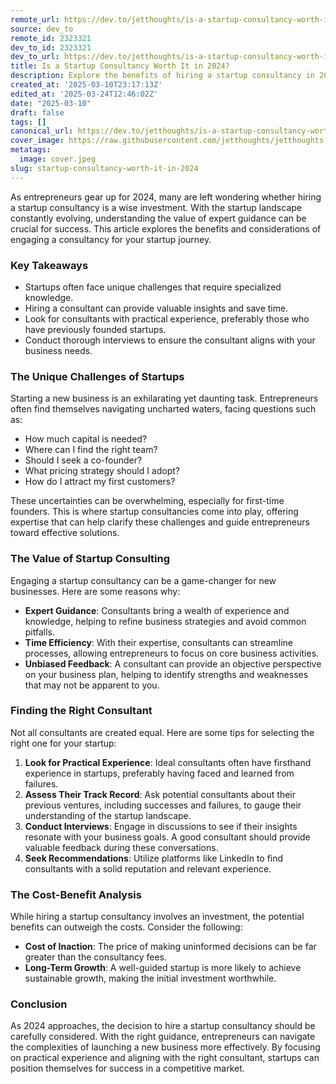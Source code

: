 ```yaml
---
remote_url: https://dev.to/jetthoughts/is-a-startup-consultancy-worth-it-in-2024-1c24
source: dev_to
remote_id: 2323321
dev_to_id: 2323321
dev_to_url: https://dev.to/jetthoughts/is-a-startup-consultancy-worth-it-in-2024-1c24
title: Is a Startup Consultancy Worth It in 2024?
description: Explore the benefits of hiring a startup consultancy in 2024. Learn how expert guidance can help navigate the challenges of launching a new business.
created_at: '2025-03-10T23:17:13Z'
edited_at: '2025-03-24T12:46:02Z'
date: "2025-03-10"
draft: false
tags: []
canonical_url: https://dev.to/jetthoughts/is-a-startup-consultancy-worth-it-in-2024-1c24
cover_image: https://raw.githubusercontent.com/jetthoughts/jetthoughts.github.io/master/content/blog/startup-consultancy-worth-it-in-2024/cover.jpeg
metatags:
  image: cover.jpeg
slug: startup-consultancy-worth-it-in-2024
---
```

As entrepreneurs gear up for 2024, many are left wondering whether hiring a startup consultancy is a wise investment. With the startup landscape constantly evolving, understanding the value of expert guidance can be crucial for success. This article explores the benefits and considerations of engaging a consultancy for your startup journey.

### Key Takeaways

*   Startups often face unique challenges that require specialized knowledge.
*   Hiring a consultant can provide valuable insights and save time.
*   Look for consultants with practical experience, preferably those who have previously founded startups.
*   Conduct thorough interviews to ensure the consultant aligns with your business needs.

### The Unique Challenges of Startups

Starting a new business is an exhilarating yet daunting task. Entrepreneurs often find themselves navigating uncharted waters, facing questions such as:

*   How much capital is needed?
*   Where can I find the right team?
*   Should I seek a co-founder?
*   What pricing strategy should I adopt?
*   How do I attract my first customers?

These uncertainties can be overwhelming, especially for first-time founders. This is where startup consultancies come into play, offering expertise that can help clarify these challenges and guide entrepreneurs toward effective solutions.

### The Value of Startup Consulting

Engaging a startup consultancy can be a game-changer for new businesses. Here are some reasons why:

*   **Expert Guidance**: Consultants bring a wealth of experience and knowledge, helping to refine business strategies and avoid common pitfalls.
*   **Time Efficiency**: With their expertise, consultants can streamline processes, allowing entrepreneurs to focus on core business activities.
*   **Unbiased Feedback**: A consultant can provide an objective perspective on your business plan, helping to identify strengths and weaknesses that may not be apparent to you.

### Finding the Right Consultant

Not all consultants are created equal. Here are some tips for selecting the right one for your startup:

1.  **Look for Practical Experience**: Ideal consultants often have firsthand experience in startups, preferably having faced and learned from failures.
2.  **Assess Their Track Record**: Ask potential consultants about their previous ventures, including successes and failures, to gauge their understanding of the startup landscape.
3.  **Conduct Interviews**: Engage in discussions to see if their insights resonate with your business goals. A good consultant should provide valuable feedback during these conversations.
4.  **Seek Recommendations**: Utilize platforms like LinkedIn to find consultants with a solid reputation and relevant experience.

### The Cost-Benefit Analysis

While hiring a startup consultancy involves an investment, the potential benefits can outweigh the costs. Consider the following:

*   **Cost of Inaction**: The price of making uninformed decisions can be far greater than the consultancy fees.
*   **Long-Term Growth**: A well-guided startup is more likely to achieve sustainable growth, making the initial investment worthwhile.

### Conclusion

As 2024 approaches, the decision to hire a startup consultancy should be carefully considered. With the right guidance, entrepreneurs can navigate the complexities of launching a new business more effectively. By focusing on practical experience and aligning with the right consultant, startups can position themselves for success in a competitive market.
